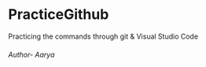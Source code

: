 # PracticeGithub
Practicing the commands through git &amp; Visual Studio Code
<br>
<h6>Author- Aarya </h6>
